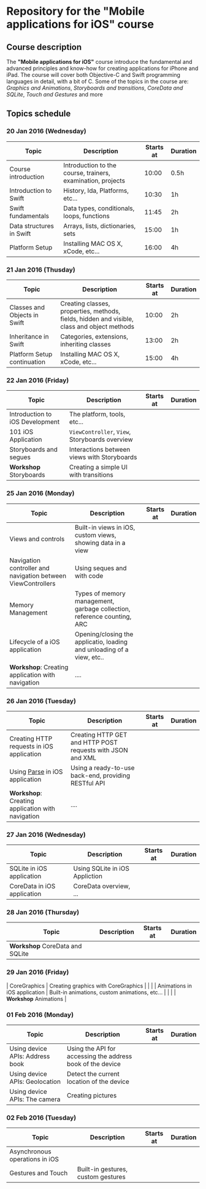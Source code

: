 # Repository for the "Mobile applications for iOS" course

##  Course description

The **"Mobile applications for iOS"** course introduce the fundamental and advanced principles and know-how for creating applications for iPhone and iPad. The course will cover both Objective-C and Swift programming languages in detail, with a bit of C. Some of the topics in the course are: *Graphics and Animations*, *Storyboards and transitions*, *CoreData and SQLite*, *Touch and Gestures* and more

##   Topics schedule

### 20 Jan 2016 (Wednesday)

| Topic                    | Description                                                 | Starts at | Duration |  
| ------------------------ | ----------------------------------------------------------- | --------- | -------- |
| Course introduction      | Introduction to the course, trainers, examination, projects | 10:00     | 0.5h     |
| Introduction to Swift    |  History, Ida, Platforms, etc...                            | 10:30     | 1h       |
| Swift fundamentals       | Data types, conditionals, loops, functions                  | 11:45     | 2h       |
| Data structures in Swift | Arrays, lists, dictionaries, sets                           | 15:00     | 1h       |
| Platform Setup           | Installing MAC OS X, xCode, etc...                          | 16:00     | 4h       |

### 21 Jan 2016 (Thusday)

| Topic                         | Description                                                                                 | Starts at | Duration |  
| ----------------------------- | ------------------------------------------------------------------------------------------- | --------- | -------- |
| Classes and Objects in Swift  | Creating classes, properties, methods, fields, hidden and visible, class and object methods | 10:00     | 2h       |
| Inheritance in Swift          | Categories, extensions, inheriting classes                                                  | 13:00     | 2h       |
| Platform Setup continuation   | Installing MAC OS X, xCode, etc...                                                          | 15:00     | 4h       |

### 22 Jan 2016 (Friday)

| Topic                           | Description                                                      | Starts at | Duration |  
| ------------------------------- | ---------------------------------------------------------------- | --------- | -------- |
| Introduction to iOS Development | The platform, tools, etc...                                      |
| 101 iOS Application             | `ViewController`, `View`, Storyboards overview                   |
| Storyboards and segues          | Interactions between views with Storyboards                      |
| **Workshop** Storyboards        | Creating a simple UI with transitions                            |

### 25 Jan 2016 (Monday)

| Topic                                                        | Description                                                             | Starts at | Duration |  
| ------------------------------------------------------------ | ----------------------------------------------------------------------- | --------- | -------- |
| Views and controls                                           | Built-in views in iOS, custom views, showing data in a view             |
| Navigation controller and navigation between ViewControllers | Using seques and with code
| Memory Management                                            | Types of memory management, garbage collection, reference counting, ARC |
| Lifecycle of a iOS application                               |  Opening/closing the applicatio, loading and unloading of a view, etc.. |
| **Workshop**: Creating application with navigation           | .... |

### 26 Jan 2016 (Tuesday)

| Topic                                              | Description                                                | Starts at | Duration |  
| -------------------------------------------------- | ---------------------------------------------------------- | --------- | -------- |
| Creating HTTP requests in iOS application          | Creating HTTP GET and HTTP POST requests with JSON and XML |
| Using [Parse](http://parse.com) in iOS application | Using a ready-to-use back-end, providing RESTful API       |
| **Workshop**: Creating application with navigation | .... |

### 27 Jan 2016 (Wednesday)

| Topic                       | Description                    | Starts at | Duration |  
| --------------------------- | ------------------------------ | --------- | -------- |
| SQLite in iOS application   | Using SQLite in iOS Appliction |           |          |
| CoreData in iOS application | CoreData overview, ...         |           |          |

### 28 Jan 2016 (Thursday)

| Topic                            | Description                                    | Starts at | Duration |  
| ----------------------------- | ---------------------------------------------- | --------- | -------- |
| **Workshop** CoreData and SQLite |

### 29 Jan 2016 (Friday)

| CoreGraphics                  | Creating graphics with CoreGraphics            |           |          |
| Animations in iOS application | Built-in animations, custom animations, etc... |           |          |
| **Workshop** Animations       |

### 01 Feb 2016 (Monday)

| Topic                           | Description                                                | Starts at | Duration |  
| ------------------------------- | ---------------------------------------------------------- | --------- | -------- |
| Using device APIs: Address book | Using the API for accessing the address book of the device |           |          |
| Using device APIs: Geolocation  | Detect the current location of the device                  |           |          |
| Using device APIs: The camera   | Creating pictures                                          |           |          |

### 02 Feb 2016 (Tuesday)

| Topic                          | Description                        | Starts at | Duration |  
| ------------------------------ | ---------------------------------- | --------- | -------- |
| Asynchronous operations in iOS | |
| Gestures and Touch             | Built-in gestures, custom gestures |
